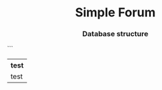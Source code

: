 <h1 align="center">Simple Forum</h1>

<h3 align="center">Database structure</h1>
```

<table>
<tr>
    <th>test</th>
</tr>
<tr>
    <td>test</td>
</tr>
</table>

```